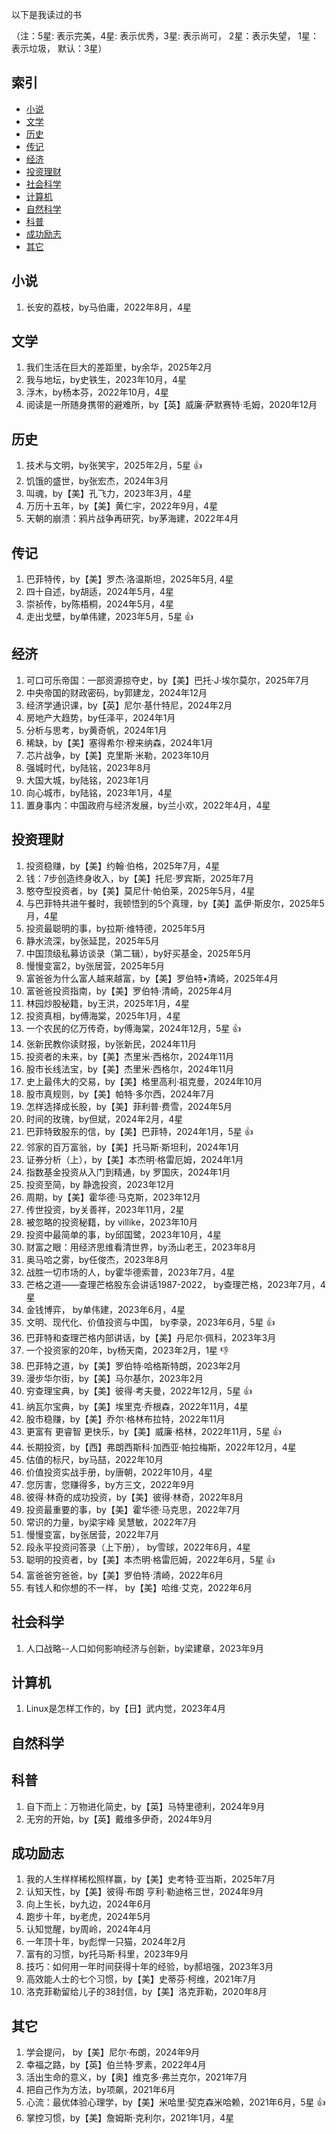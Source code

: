 以下是我读过的书

（注：5星: 表示完美，4星: 表示优秀，3星: 表示尚可， 2星：表示失望， 1星：表示垃圾， 默认：3星）


## 索引

- [小说](#小说)
- [文学](#文学)
- [历史](#历史)
- [传记](#传记)
- [经济](#经济)
- [投资理财](#投资理财)
- [社会科学](#社会科学)
- [计算机](#计算机)
- [自然科学](#自然科学)
- [科普](#科普)
- [成功励志](#成功励志)
- [其它](#其它)

## 小说
1. 长安的荔枝，by马伯庸，2022年8月，4星

## 文学
1. 我们生活在巨大的差距里，by余华，2025年2月
1. 我与地坛，by史铁生，2023年10月，4星
1. 浮木，by杨本芬，2022年10月，4星
1. 阅读是一所随身携带的避难所，by【英】威廉·萨默赛特·毛姆，2020年12月

## 历史
1. 技术与文明，by张笑宇，2025年2月，5星 :+1:
1. 饥饿的盛世，by张宏杰，2024年3月
1. 叫魂，by【美】孔飞力，2023年3月，4星
1. 万历十五年，by【美】黄仁宇，2022年9月，4星
1. 天朝的崩溃：鸦片战争再研究，by茅海建，2022年4月

## 传记
1. 巴菲特传，by【美】罗杰·洛温斯坦，2025年5月, 4星
1. 四十自述，by胡适，2024年5月，4星
1. 崇祯传，by陈梧桐，2024年5月，4星
1. 走出戈壁，by单伟建，2023年5月，5星 :+1:

## 经济
1. 可口可乐帝国：一部资源掠夺史，by【美】巴托·J·埃尔莫尔，2025年7月
1. 中央帝国的财政密码，by郭建龙，2024年12月
1. 经济学通识课，by【英】尼尔·基什特尼，2024年2月
1. 房地产大趋势，by任泽平，2024年1月
1. 分析与思考，by黄奇帆，2024年1月
1. 稀缺，by【美】塞得希尔·穆来纳森，2024年1月
1. 芯片战争，by【美】克里斯·米勒，2023年10月
1. 强城时代，by陆铭，2023年8月
1. 大国大城，by陆铭，2023年1月
1. 向心城市，by陆铭，2023年1月，4星
1. 置身事内：中国政府与经济发展，by兰小欢，2022年4月，4星

## 投资理财
1. 投资稳赚，by【美】约翰·伯格，2025年7月，4星
1. 钱：7步创造终身收入，by【美】托尼·罗宾斯，2025年7月
1. 憨夺型投资者，by【美】莫尼什·帕伯莱，2025年5月，4星
1. 与巴菲特共进午餐时，我顿悟到的5个真理，by【美】盖伊·斯皮尔，2025年5月，4星
1. 投资最聪明的事，by拉斯·维特德，2025年5月
1. 静水流深，by张延昆，2025年5月
1. 中国顶级私募访谈录（第二辑），by好买基金，2025年5月
1. 慢慢变富2，by张居营，2025年5月
1. 富爸爸为什么富人越来越富，by【美】罗伯特•清崎，2025年4月
1. 富爸爸投资指南，by【美】罗伯特·清崎，2025年4月
1. 林园炒股秘籍，by王洪，2025年1月，4星
1. 投资真相，by傅海棠，2025年1月，4星
1. 一个农民的亿万传奇，by傅海棠，2024年12月，5星 :+1:
1. 张新民教你读财报，by张新民，2024年11月
1. 投资者的未来，by【美】杰里米·西格尔，2024年11月
1. 股市长线法宝，by【美】杰里米·西格尔，2024年11月
1. 史上最伟大的交易，by【美】格里高利·祖克曼，2024年10月
1. 股市真规则，by【美】帕特·多尔西，2024年7月
1. 怎样选择成长股，by【美】菲利普·费雪，2024年5月
1. 时间的玫瑰，by但斌，2024年2月，4星
1. 巴菲特致股东的信，by【美】巴菲特，2024年1月，5星 :+1:
1. 邻家的百万富翁，by【美】托马斯·斯坦利，2024年1月
1. 证券分析（上），by【美】本杰明·格雷厄姆，2024年1月
1. 指数基金投资从入门到精通，by 罗国庆，2024年1月
1. 投资至简，by 静逸投资，2023年12月
1. 周期，by【美】霍华德·马克斯，2023年12月
1. 传世投资，by关善祥，2023年11月，2星
1. 被忽略的投资秘籍，by villike，2023年10月
1. 投资中最简单的事，by邱国鹭，2023年10月，4星
1. 财富之眼：用经济思维看清世界，by汤山老王，2023年8月
1. 奥马哈之雾，by任俊杰，2023年8月
1. 战胜一切市场的人，by霍华德索普，2023年7月，4星
1. 芒格之道——查理芒格股东会讲话1987-2022， by查理芒格，2023年7月，4星
1. 金钱博弈， by单伟建，2023年6月，4星
1. 文明、现代化、价值投资与中国， by李录，2023年6月，5星 :+1:
1. 巴菲特和查理芒格内部讲话，by【美】丹尼尔·佩科，2023年3月
1. 一个投资家的20年，by杨天南，2023年2月，1星 :-1:
1. 巴菲特之道，by【美】罗伯特·哈格斯特朗，2023年2月
1. 漫步华尔街，by【美】马尔基尔，2023年2月
1. 穷查理宝典，by【美】彼得·考夫曼，2022年12月，5星 :+1:
1. 纳瓦尔宝典，by【美】埃里克·乔根森，2022年11月，4星
1. 股市稳赚，by【美】乔尔·格林布拉特，2022年11月
1. 更富有 更睿智 更快乐，by【美】威廉·格林，2022年11月，5星 :+1:
1. 长期投资，by【西】弗朗西斯科·加西亚·帕拉梅斯，2022年12月，4星
1. 估值的标尺，by马喆，2022年10月
1. 价值投资实战手册，by唐朝，2022年10月，4星
1. 您厉害，您赚得多，by方三文，2022年9月
1. 彼得·林奇的成功投资，by【美】彼得·林奇，2022年8月
1. 投资最重要的事，by【美】霍华德·马克思，2022年7月
1. 常识的力量，by梁宇峰 吴慧敏，2022年7月
1. 慢慢变富，by张居营，2022年7月
1. 段永平投资问答录（上下册）， by雪球，2022年6月，4星
1. 聪明的投资者，by【美】本杰明·格雷厄姆，2022年6月，5星 :+1:
1. 富爸爸穷爸爸，by【美】罗伯特·清崎，2022年6月
1. 有钱人和你想的不一样， by【美】哈维·艾克，2022年6月

## 社会科学
1. 人口战略--人口如何影响经济与创新，by梁建章，2023年9月

## 计算机
1. Linux是怎样工作的，by【日】武内觉，2023年4月
   
## 自然科学

## 科普
1. 自下而上：万物进化简史，by【英】马特里德利，2024年9月
2. 无穷的开始，by【英】戴维多伊奇，2024年9月

## 成功励志
1. 我的人生样样稀松照样赢，by【美】史考特·亚当斯，2025年7月
1. 认知天性，by【美】彼得·布朗 亨利·勒迪格三世，2024年9月
1. 向上生长，by九边，2024年6月
1. 跑步十年，by老虎，2024年5月
1. 认知觉醒，by周岭，2024年4月
1. 一年顶十年，by彪悍一只猫，2024年2月
1. 富有的习惯，by托马斯·科里，2023年9月
1. 技巧：如何用一年时间获得十年的经验，by郝培强，2023年3月
1. 高效能人士的七个习惯，by【美】史蒂芬·柯维，2021年7月
1. 洛克菲勒留给儿子的38封信，by【美】洛克菲勒，2020年8月

## 其它
1. 学会提问， by【美】尼尔·布朗，2024年9月
1. 幸福之路，by【英】伯兰特·罗素，2022年4月
1. 活出生命的意义，by【奥】维克多·弗兰克尔，2021年7月
1. 把自己作为方法，by项飙，2021年6月
1. 心流：最优体验心理学，by【美】米哈里·契克森米哈赖，2021年6月，5星 :+1:
1. 掌控习惯，by【美】詹姆斯·克利尔，2021年1月，4星
